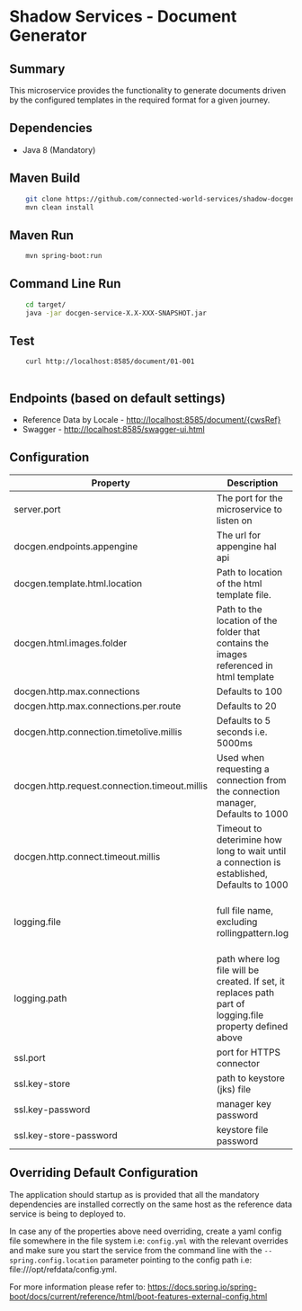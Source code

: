 Shadow Services - Document Generator
====================================

Summary
-------
This microservice provides the functionality to generate documents driven by the configured templates
in the required format for a given journey.

Dependencies
------------

* Java 8 (Mandatory)

Maven Build
------------

```bash
    git clone https://github.com/connected-world-services/shadow-docgen.git
    mvn clean install
```

Maven Run
----------------

```bash
    mvn spring-boot:run
```

Command Line Run
----------------

```bash
	cd target/
    java -jar docgen-service-X.X-XXX-SNAPSHOT.jar
```

Test
-------------------

```bash
    curl http://localhost:8585/document/01-001
   

```

Endpoints (based on default settings)
----------------------------------
* Reference Data by Locale - <http://localhost:8585/document/{cwsRef}>
* Swagger - <http://localhost:8585/swagger-ui.html>

Configuration
----------------------------------

|                Property                 |                 Description                 |                 Default Value                  |  
| --------------------------------------- | ------------------------------------------- | ---------------------------------------------- |  
| server.port | The port for the microservice to listen on | 8585 |  
| docgen.endpoints.appengine | The url for appengine hal api | should be configured |
| docgen.template.html.location | Path to location of the html template file. | classpath:html/template.html |
| docgen.html.images.folder     | Path to the location of the folder that contains the images referenced in html template | classpath:html/images |
| docgen.http.max.connections | Defaults to 100  | DOCGEN |
| docgen.http.max.connections.per.route |  Defaults to 20 | DOCGEN |
| docgen.http.connection.timetolive.millis | Defaults to 5 seconds i.e. 5000ms | DOCGEN |
| docgen.http.request.connection.timeout.millis | Used when requesting a connection from the connection manager, Defaults to 1000  | DOCGEN |
| docgen.http.connect.timeout.millis | Timeout to deterimine how long to wait until a connection is established, Defaults to 1000 | DOCGEN |
| logging.file | full file name, excluding rollingpattern.log  | {environment temp location}/docgen-audit and is suffixed with rolling pattern (%d{yyyy-MM-dd}.log) |
| logging.path | path where log file will be created. If set, it replaces path part of logging.file property defined above  | {environment temp location} or '/tmp' if not set |
| ssl.port | port for HTTPS connector | 8443 |
| ssl.key-store | path to keystore (jks) file | classpath:keystore.jks |
| ssl.key-password | manager key password | password |
| ssl.key-store-password | keystore file password | secret |



Overriding Default Configuration
----------------------------------
The application should startup as is provided that all the mandatory dependencies are installed correctly
on the same host as the reference data service is being to deployed to.

In case any of the properties above need overriding, create a yaml config file somewhere in the file system i.e: `config.yml` with the relevant
overrides and make sure you start the service from the command line with the `--spring.config.location` parameter pointing to the config path i.e: file:///opt/refdata/config.yml.

For more information please refer to: <https://docs.spring.io/spring-boot/docs/current/reference/html/boot-features-external-config.html>

